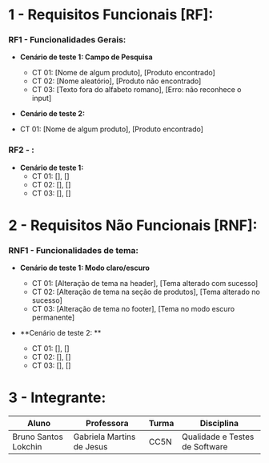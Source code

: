 # 1 - Requisitos Funcionais [RF]:

### RF1 - Funcionalidades Gerais:
- **Cenário de teste 1: Campo de Pesquisa**
  - CT 01: [Nome de algum produto], [Produto encontrado]
  - CT 02: [Nome aleatório], [Produto não encontrado]
  - CT 03: [Texto fora do alfabeto romano], [Erro: não reconhece o input]

- **Cenário de teste 2:**
- CT 01: [Nome de algum produto], [Produto encontrado]

### RF2 - :
- **Cenário de teste 1:**
  - CT 01: [], []
  - CT 02: [], []
  - CT 03: [], []

# 2 - Requisitos Não Funcionais [RNF]:

### RNF1 - Funcionalidades de tema:
- **Cenário de teste 1: Modo claro/escuro**
  - CT 01: [Alteração de tema na header], [Tema alterado com sucesso]
  - CT 02: [Alteração de tema na seção de produtos], [Tema alterado no sucesso]
  - CT 03: [Alteração de tema no footer], [Tema no modo escuro permanente]

- **Cenário de teste 2: **
  - CT 01: [], []
  - CT 02: [], []
  - CT 03: [], []

# 3 - Integrante:

| Aluno                     | Professora                | Turma | Disciplina                     |
| ------------------------- | ------------------------- | ----- | ------------------------------ |
| Bruno Santos Lokchin | Gabriela Martins de Jesus | CC5N  | Qualidade e Testes de Software |
